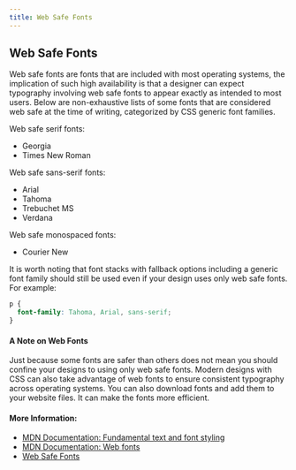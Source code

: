 ```yaml
---
title: Web Safe Fonts
---
```


## Web Safe Fonts

Web safe fonts are fonts that are included with most operating systems, the implication of such high availability is that a designer can expect typography involving web safe fonts to appear exactly as intended to most users. Below are non-exhaustive lists of some fonts that are considered web safe at the time of writing, categorized by CSS generic font families.

Web safe serif fonts:

* Georgia
* Times New Roman

Web safe sans-serif fonts:

* Arial
* Tahoma
* Trebuchet MS
* Verdana

Web safe monospaced fonts:

* Courier New

It is worth noting that font stacks with fallback options including a generic font family should still be used even if your design uses only web safe fonts. For example:

```css
p {
  font-family: Tahoma, Arial, sans-serif;
}
```

#### A Note on Web Fonts

Just because some fonts are safer than others does not mean you should confine your designs to using only web safe fonts. Modern designs with CSS can also take advantage of web fonts to ensure consistent typography across operating systems.
You can also download fonts and add them to your website files. It can make the fonts more efficient.

#### More Information:
<!-- Please add any articles you think might be helpful to read before writing the article -->
* [MDN Documentation: Fundamental text and font styling](https://developer.mozilla.org/en-US/docs/Learn/CSS/Styling_text/Fundamentals#Web_safe_fonts)
* [MDN Documentation: Web fonts](https://developer.mozilla.org/en-US/docs/Learn/CSS/Styling_text/Web_fonts)
* [Web Safe Fonts](https://www.cssfontstack.com)
